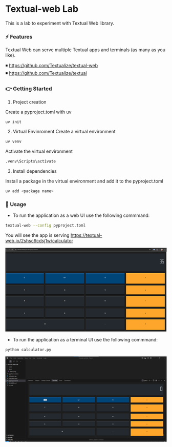 # Textual-web Lab
This is a lab to experiment with Textual Web library.



### ⚡ Features
Textual Web can serve multiple Textual apps and terminals (as many as you like).

◾ https://github.com/Textualize/textual-web  
◾ https://github.com/Textualize/textual


### 👉 Getting Started

1.	Project creation

Create a pyproject.toml with uv
```bash
uv init 
```

2.	Virtual Envinroment
Create a virtual environment
```bash
uv venv
```
Activate the virtual environment
```bash
.venv\Scripts\activate
```

3.	Install dependencies

Install a package in the virtual environment and add it to the pyproject.toml
```bash
uv add <package name>
```
### 🚀 Usage
* To run the application as a web UI use the following commmand:
```bash
textual-web --config pyproject.toml
```

 You will see the app is serving https://textual-web.io/2shsc9cdsj1w/calculator

 ![Sample](https://github.com/pilarcode/textual-web-lab/blob/main/docs/demo.png)



* To run the application as a terminal UI use the following commmand:
```bash
python calculator.py
```

 ![Sample](https://github.com/pilarcode/textual-web-lab/blob/main/docs/demo_terminal_ui.png)
